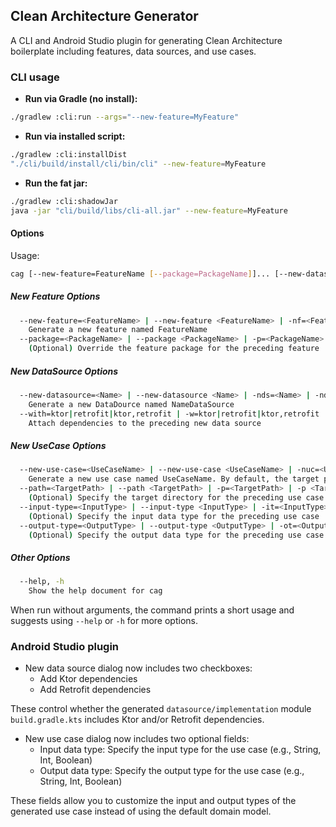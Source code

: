 ## Clean Architecture Generator

A CLI and Android Studio plugin for generating Clean Architecture boilerplate including features, data sources, and use cases.

### CLI usage

- **Run via Gradle (no install):**

```bash
./gradlew :cli:run --args="--new-feature=MyFeature"
```

- **Run via installed script:**

```bash
./gradlew :cli:installDist
"./cli/build/install/cli/bin/cli" --new-feature=MyFeature
```

- **Run the fat jar:**

```bash
./gradlew :cli:shadowJar
java -jar "cli/build/libs/cli-all.jar" --new-feature=MyFeature
```

#### Options

Usage:

```bash
cag [--new-feature=FeatureName [--package=PackageName]]... [--new-datasource=DataSourceName [--with=ktor|retrofit|ktor,retrofit]]... [--new-use-case=UseCaseName [--path=TargetPath]]...
```

##### New Feature Options
```bash
  --new-feature=<FeatureName> | --new-feature <FeatureName> | -nf=<FeatureName> | -nf <FeatureName> | -nf<FeatureName>
    Generate a new feature named FeatureName
  --package=<PackageName> | --package <PackageName> | -p=<PackageName> | -p <PackageName> | -p<PackageName>
    (Optional) Override the feature package for the preceding feature
```

##### New DataSource Options
```bash
  --new-datasource=<Name> | --new-datasource <Name> | -nds=<Name> | -nds <Name> | -nds<Name>
    Generate a new DataDource named NameDataSource
  --with=ktor|retrofit|ktor,retrofit | -w=ktor|retrofit|ktor,retrofit
    Attach dependencies to the preceding new data source
```

##### New UseCase Options
```bash
  --new-use-case=<UseCaseName> | --new-use-case <UseCaseName> | -nuc=<UseCaseName> | -nuc <UseCaseName> | -nuc<UseCaseName>
    Generate a new use case named UseCaseName. By default, the target path is determined by the current location.
  --path=<TargetPath> | --path <TargetPath> | -p=<TargetPath> | -p <TargetPath> | -p<TargetPath>
    (Optional) Specify the target directory for the preceding use case
  --input-type=<InputType> | --input-type <InputType> | -it=<InputType> | -it <InputType> | -it<InputType>
    (Optional) Specify the input data type for the preceding use case
  --output-type=<OutputType> | --output-type <OutputType> | -ot=<OutputType> | -ot <OutputType> | -ot<OutputType>
    (Optional) Specify the output data type for the preceding use case
```

##### Other Options
```bash
  --help, -h
    Show the help document for cag
```

When run without arguments, the command prints a short usage and suggests using `--help` or `-h` for more options.

### Android Studio plugin

- New data source dialog now includes two checkboxes:
  - Add Ktor dependencies
  - Add Retrofit dependencies

These control whether the generated `datasource/implementation` module `build.gradle.kts` includes Ktor and/or Retrofit dependencies.

- New use case dialog now includes two optional fields:
  - Input data type: Specify the input type for the use case (e.g., String, Int, Boolean)
  - Output data type: Specify the output type for the use case (e.g., String, Int, Boolean)

These fields allow you to customize the input and output types of the generated use case instead of using the default domain model.
